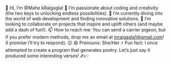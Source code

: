 👋 Hi, I’m @Mahe kRaigagla!
👀 I’m passionate about coding and creativity (the two keys to unlocking endless possibilities).
🌱 I’m currently diving into the world of web development and finding innovative solutions.
💞️ I’m looking to collaborate on projects that inspire and uplift others (and maybe add a dash of fun!).
📫 How to reach me: You can send a carrier pigeon, but if you prefer modern methods, drop me an email at mraigagla1@gmail.com! (I promise I’ll try to respond). 😉
😄 Pronouns: She/Her
⚡ Fun fact: I once attempted to create a program that generates poetry. Let’s just say it produced some interesting verses! ✍️✨
<!---
mahekraigagla/mahekraigagla is a ✨ special ✨ repository because its `README.md` (this file) appears on your GitHub profile.
You can click the Preview link to take a look at your changes.
--->
